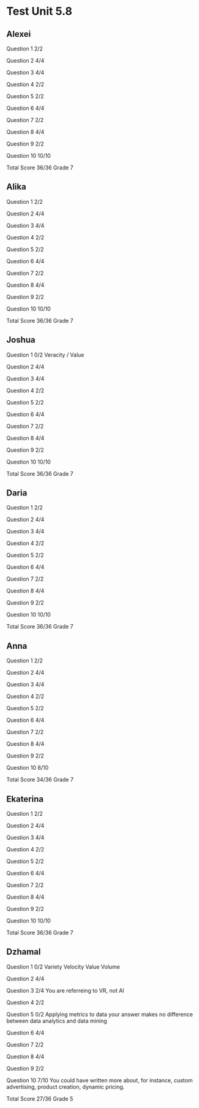 # Test Unit 5.8

## Alexei

Question 1      2/2

Question 2      4/4

Question 3      4/4

Question 4      2/2

Question 5      2/2

Question 6      4/4

Question 7      2/2

Question 8      4/4

Question 9      2/2

Question 10     10/10

Total Score     36/36 Grade 7

## Alika

Question 1      2/2

Question 2      4/4

Question 3      4/4

Question 4      2/2

Question 5      2/2

Question 6      4/4

Question 7      2/2

Question 8      4/4

Question 9      2/2

Question 10     10/10

Total Score     36/36 Grade 7

## Joshua

Question 1      0/2
                Veracity / Value

Question 2      4/4

Question 3      4/4

Question 4      2/2

Question 5      2/2

Question 6      4/4

Question 7      2/2

Question 8      4/4

Question 9      2/2

Question 10     10/10

Total Score     36/36 Grade 7

## Daria

Question 1      2/2

Question 2      4/4

Question 3      4/4

Question 4      2/2

Question 5      2/2

Question 6      4/4

Question 7      2/2

Question 8      4/4

Question 9      2/2

Question 10     10/10

Total Score     36/36 Grade 7

## Anna

Question 1      2/2

Question 2      4/4

Question 3      4/4

Question 4      2/2

Question 5      2/2

Question 6      4/4

Question 7      2/2

Question 8      4/4

Question 9      2/2

Question 10     8/10

Total Score     34/36 Grade 7

## Ekaterina

Question 1      2/2

Question 2      4/4

Question 3      4/4

Question 4      2/2

Question 5      2/2

Question 6      4/4

Question 7      2/2

Question 8      4/4

Question 9      2/2

Question 10     10/10

Total Score     36/36 Grade 7

## Dzhamal

Question 1      0/2
                Variety Velocity Value Volume

Question 2      4/4

Question 3      2/4
                You are referreing to VR, not AI

Question 4      2/2

Question 5      0/2
                Applying metrics to data
                your answer makes no difference between 
                data analytics and data mining

Question 6      4/4

Question 7      2/2

Question 8      4/4

Question 9      2/2

Question 10     7/10
                You could have written more about, for instance,
                custom advertising, product creation, dynamic pricing.

Total Score     27/36 Grade 5
